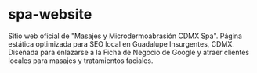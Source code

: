 # spa-website
Sitio web oficial de "Masajes y Microdermoabrasión CDMX Spa". Página estática optimizada para SEO local en Guadalupe Insurgentes, CDMX. Diseñada para enlazarse a la Ficha de Negocio de Google y atraer clientes locales para masajes y tratamientos faciales.
